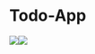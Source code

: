 # Todo-App

![](https://media.giphy.com/media/YYOBLt0HkcvIfsDdmy/giphy.gif)![](https://media.giphy.com/media/W3BcY1DrQbx3WYy8gH/giphy.gif)
